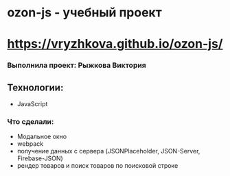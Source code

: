 # ozon-js - учебный проект

# https://vryzhkova.github.io/ozon-js/

### Выполнила проект: Рыжкова Виктория

## Технологии:
- JavaScript

### Что сделали:
- Модальное окно 
- webpack
- получение данных с сервера (JSONPlaceholder, JSON-Server, Firebase-JSON)
- рендер товаров и поиск товаров по поисковой строке